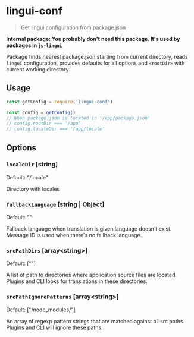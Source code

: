 lingui-conf
===========

> Get lingui configuration from package.json

**Internal package: You probably don't need this package. It's used by packages in [`js-lingui`](https://github.com/lingui/js-lingui/)**

Package finds nearest package.json starting from current directory, reads `lingui` configuration, provides defaults for all options and `<rootDir>` with current working directory.

## Usage

```js
const getConfig = require('lingui-conf')

const config = getConfig()
// When package.json is located in '/app/package.json'
// config.rootDir === '/app'
// config.localeDir === '/app/locale'
```

## Options

### `localeDir` [string]

Default: "<rootDir>/locale"

Directory with locales

### `fallbackLanguage` [string | Object]

Default: ""

Fallback language when translation is given language doesn't exist.
Message ID is used when there's no fallback language.

### `srcPathDirs` [array\<string>]

Default: ["<rootDir>"]

A list of path to directories where application source files are located. Plugins and CLI looks for translations in these directories.

### `srcPathIgnorePatterns` [array\<string>]

Default: ["/node_modules/"]

An array of regexp pattern strings that are matched against all src paths. Plugins and CLI will ignore these paths.
